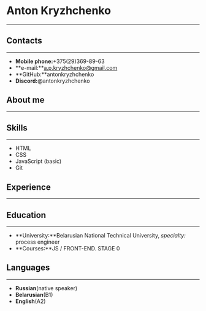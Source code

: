 # Anton Kryzhchenko
*****
## Contacts
*****
* **Mobile phone:**+375(29)369-89-63
* **e-mail:**a.p.kryzhchenko@gmail.com
* **GitHub:**antonkryzhchenko
* **Discord:**@antonkryzhchenko
## About me
*****

## Skills
******
* HTML
* CSS
* JavaScript (basic)
* Git

## Experience
*****

## Education
*****
* **University:**Belarusian National Technical University, _specialty:_ process engineer
* **Courses:**JS / FRONT-END. STAGE 0

## Languages
*****
* **Russian**(native speaker)
* **Belarusian**(B1)
* **English**(A2)